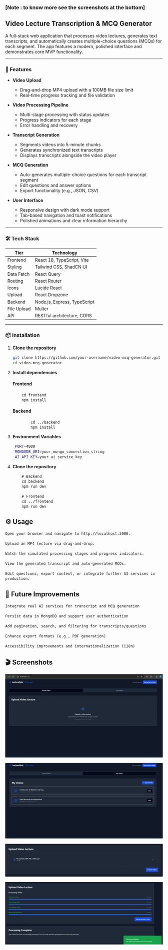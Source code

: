 ### [Note : to know more see the screenshots at the bottom]

## Video Lecture Transcription & MCQ Generator

A full-stack web application that processes video lectures, generates text transcripts, and automatically creates multiple-choice questions (MCQs) for each segment. The app features a modern, polished interface and demonstrates core MVP functionality.

---

### 🚀 Features

- **Video Upload**

  - Drag-and-drop MP4 upload with a 100MB file size limit
  - Real-time progress tracking and file validation

- **Video Processing Pipeline**

  - Multi-stage processing with status updates
  - Progress indicators for each stage
  - Error handling and recovery

- **Transcript Generation**

  - Segments videos into 5-minute chunks
  - Generates synchronized text transcripts
  - Displays transcripts alongside the video player

- **MCQ Generation**

  - Auto-generates multiple-choice questions for each transcript segment
  - Edit questions and answer options
  - Export functionality (e.g., JSON, CSV)

- **User Interface**
  - Responsive design with dark mode support
  - Tab-based navigation and toast notifications
  - Polished animations and clear information hierarchy

---

### 🛠️ Tech Stack

| Tier        | Technology                   |
| ----------- | ---------------------------- |
| Frontend    | React 18, TypeScript, Vite   |
| Styling     | Tailwind CSS, ShadCN UI      |
| Data Fetch  | React Query                  |
| Routing     | React Router                 |
| Icons       | Lucide React                 |
| Upload      | React Dropzone               |
| Backend     | Node.js, Express, TypeScript |
| File Upload | Multer                       |
| API         | RESTful architecture, CORS   |

---

### 📦 Installation

1.  **Clone the repository**

    ```bash
    git clone https://github.com/your-username/video-mcq-generator.git
    cd video-mcq-generator
    ```

2.  **Install dependencies**

    #### Frontend

            cd frontend
            npm install

    #### Backend

                cd ../backend
                npm install

3.  **Environment Variables**

    ```bash
     PORT=4000
     MONGODB_URI=your_mongo_connection_string
     AI_API_KEY=your_ai_service_key

    ```

4.  **Clone the repository**

            # Backend
            cd backend
            npm run dev

            # Frontend
            cd ../frontend
            npm run dev

## ⚙️ Usage

    Open your browser and navigate to http://localhost:3000.

    Upload an MP4 lecture via drag-and-drop.

    Watch the simulated processing stages and progress indicators.

    View the generated transcript and auto-generated MCQs.

    Edit questions, export content, or integrate further AI services in production.

## 🧩 Future Improvements

    Integrate real AI services for transcript and MCQ generation

    Persist data in MongoDB and support user authentication

    Add pagination, search, and filtering for transcripts/questions

    Enhance export formats (e.g., PDF generation)

    Accessibility improvements and internationalization (i18n)

## 🎬 Screenshots

![Upload & Progress](screenshots/image1.png)

![Transcript & MCQs](screenshots/image2.png)

![Transcript & MCQs](screenshots/image3.png)

![Transcript & MCQs](screenshots/image4.png)
